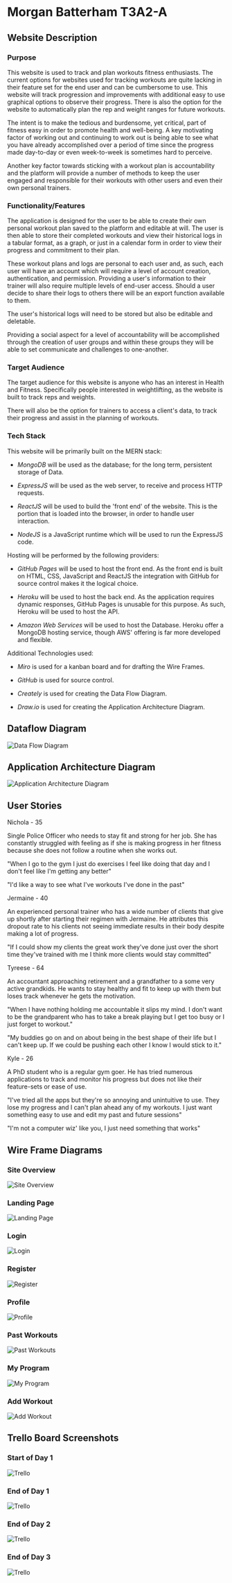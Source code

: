 # Morgan Batterham T3A2-A

## Website Description

### Purpose

This website is used to track and plan workouts fitness enthusiasts. The current options for websites used for tracking workouts are quite lacking in their feature set for the end user and can be cumbersome to use. This website will track progression and improvements with additional easy to use graphical options to observe their progress. There is also the option for the website to automatically plan the rep and weight ranges for future workouts. 

The intent is to make the tedious and burdensome, yet critical, part of fitness easy in order to promote health and well-being. A key motivating factor of working out and continuing to work out is being able to see what you have already accomplished over a period of time since the progress made day-to-day or even week-to-week is sometimes hard to perceive.

Another key factor towards sticking with a workout plan is accountability and the platform will provide a number of methods to keep the user engaged and responsible for their workouts with other users and even their own personal trainers.

### Functionality/Features

The application is designed for the user to be able to create their own personal workout plan saved to the platform and editable at will. The user is then able to store their completed workouts and view their historical logs in a tabular format, as a graph, or just in a calendar form in order to view their progress and commitment to their plan.

These workout plans and logs are personal to each user and, as such, each user will have an account which will require a level of account creation, authentication, and permission. Providing a user's information to their trainer will also require multiple levels of end-user access. Should a user decide to share their logs to others there will be an export function available to them.

The user's historical logs will need to be stored but also be editable and deletable.

Providing a social aspect for a level of accountability will be accomplished through the creation of user groups and within these groups they will be able to set communicate and challenges to one-another. 

### Target Audience

The target audience for this website is anyone who has an interest in Health and Fitness. Specifically people interested in weightlifting, as the website is built to track reps and weights.

There will also be the option for trainers to access a client's data, to track their progress and assist in the planning of workouts. 

### Tech Stack

This website will be primarily built on the MERN stack:

- *MongoDB* will be used as the database; for the long term, persistent storage of Data.

- *ExpressJS* will be used as the web server, to receive and process HTTP requests.

- *ReactJS* will be used to build the 'front end' of the website. This is the portion that is loaded into the browser, in order to handle user interaction.

- *NodeJS* is a JavaScript runtime which will be used to run the ExpressJS code.

Hosting will be performed by the following providers:

- *GitHub Pages* will be used to host the front end. As the front end is built on HTML, CSS, JavaScript and ReactJS the integration with GitHub for source control makes it the logical choice.

- *Heroku* will be used to host the back end. As the application requires dynamic responses, GitHub Pages is unusable for this purpose. As such, Heroku will be used to host the API.

- *Amazon Web Services* will be used to host the Database. Heroku offer a MongoDB hosting service, though AWS' offering is far more developed and flexible.

Additional Technologies used:

- *Miro* is used for a kanban board and for drafting the Wire Frames.

- *GitHub* is used for source control.

- *Creately* is used for creating the Data Flow Diagram.

- *Draw.io* is used for creating the Application Architecture Diagram.

## Dataflow Diagram

![Data Flow Diagram](docs/Data_Flow_Diagram.png)

## Application Architecture Diagram

![Application Architecture Diagram](docs/Application_Architecture_Diagram.png)

## User Stories

Nichola - 35

Single Police Officer who needs to stay fit and strong for her job. She has constantly struggled with feeling as if she is making progress in her fitness because she does not follow a routine when she works out. 

"When I go to the gym I just do exercises I feel like doing that day and I don't feel like I'm getting any better"

"I'd like a way to see what I've workouts I've done in the past"

Jermaine - 40

An experienced personal trainer who has a wide number of clients that give up shortly after starting their regimen with Jermaine. He attributes this dropout rate to his clients not seeing immediate results in their body despite making a lot of progress.

"If I could show my clients the great work they've done just over the short time they've trained with me I think more clients would stay committed"

Tyreese - 64

An accountant approaching retirement and a grandfather to a some very active grandkids. He wants to stay healthy and fit to keep up with them but loses track whenever he gets the motivation.

"When I have nothing holding me accountable it slips my mind. I don't want to be the grandparent who has to take a break playing but I get too busy or I just forget to workout."

"My buddies go on and on about being in the best shape of their life but I can't keep up. If we could be pushing each other I know I would stick to it."

Kyle - 26

A PhD student who is a regular gym goer. He has tried numerous applications to track and monitor his progress but does not like their feature-sets or ease of use. 

"I've tried all the apps but they're so annoying and unintuitive to use. They lose my progress and I can't plan ahead any of my workouts. I just want something easy to use and edit my past and future sessions"

"I'm not a computer wiz' like you, I just need something that works"

## Wire Frame Diagrams

### Site Overview
![Site Overview](docs/WF1.png)
### Landing Page
![Landing Page](docs/WF2.png)
### Login
![Login](docs/WF3.png)
### Register
![Register](docs/WF4.png)
### Profile
![Profile](docs/WF5.png)
### Past Workouts
![Past Workouts](docs/WF6.png)
### My Program
![My Program](docs/WF7.png)
### Add Workout
![Add Workout](docs/WF7.png)

## Trello Board Screenshots

### Start of Day 1
![Trello](docs/TB1.png)

### End of Day 1
![Trello](docs/TB2.png)

### End of Day 2
![Trello](docs/TB3.png)

### End of Day 3
![Trello](docs/TB4.png)